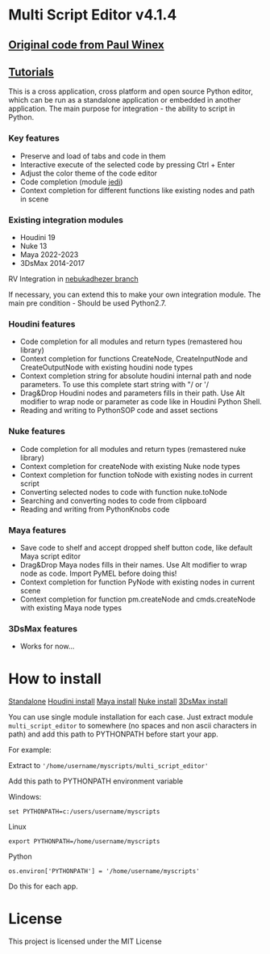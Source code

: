 # Multi Script Editor v4.1.4

## [Original code from Paul Winex](https://github.com/paulwinex/pw_MultiScriptEditor)

## [Tutorials](https://vimeo.com/channels/multiscripteditor)

This is a cross application, cross platform and open source Python editor, which can be run as a standalone application 
or embedded in another application. The main purpose for integration - the ability to script in Python.

### Key features

  - Preserve and load of tabs and code in them
  - Interactive execute of the selected code by pressing Ctrl + Enter
  - Adjust the color theme of the code editor
  - Code completion (module [jedi](https://github.com/davidhalter/jedi))
  - Context completion for different functions like existing nodes and path in scene

### Existing integration modules

  - Houdini 19
  - Nuke 13
  - Maya 2022-2023
  - 3DsMax 2014-2017
    
RV Integration in [nebukadhezer branch](https://github.com/nebukadhezer/multi_script_editor)

If necessary, you can extend this to make your own integration module.
The main pre condition - Should be used Python2.7.
 

### Houdini features
  - Code completion for all modules and return types (remastered hou library)
  - Context completion for functions CreateNode, CreateInputNode and CreateOutputNode with existing houdini node types
  - Context completion string for absolute houdini internal path and node parameters. To use this complete start string with "/ or '/
  - Drag&Drop Houdini nodes and parameters fills in their path. Use Alt modifier to wrap node or parameter as code like in Houdini Python Shell.
  - Reading and writing to PythonSOP code and asset sections 
 
### Nuke features
  - Code completion for all modules and return types (remastered nuke library)
  - Context completion for createNode with existing Nuke node types
  - Context completion for function toNode with existing nodes in current script
  - Converting selected nodes to code with function nuke.toNode
  - Searching and converting nodes to code from clipboard
  - Reading and writing from PythonKnobs code
   
### Maya features
  - Save code to shelf and accept dropped shelf button code, like default Maya script editor
  - Drag&Drop Maya nodes fills in their names. Use Alt modifier to wrap node as code. Import PyMEL before doing this!
  - Context completion for function PyNode with existing nodes in current scene
  - Context completion for function pm.createNode and cmds.createNode with existing Maya node types

### 3DsMax features
  - Works for now...


# How to install

[Standalone](https://github.com/nebukadhezer/pw_MultiScriptEditor#standalone)
[Houdini install](https://github.com/nebukadhezer/pw_MultiScriptEditor#houdini-13)
[Maya install](https://github.com/nebukadhezer/pw_MultiScriptEditor#maya)
[Nuke install](https://github.com/nebukadhezer/pw_MultiScriptEditor#nuke)
[3DsMax install](https://github.com/nebukadhezer/pw_MultiScriptEditor#3dsmax)

You can use single module installation for each case. Just extract module `multi_script_editor`
to somewhere (no spaces and non ascii characters in path) and add this path to PYTHONPATH before start your app.

For example:

Extract to `'/home/username/myscripts/multi_script_editor'`

Add this path to PYTHONPATH environment variable

Windows:

`set PYTHONPATH=c:/users/username/myscripts`

Linux

`export PYTHONPATH=/home/username/myscripts`

Python

`os.environ['PYTHONPATH'] = '/home/username/myscripts'`

Do this for each app.

# License

This project is licensed under the MIT License
